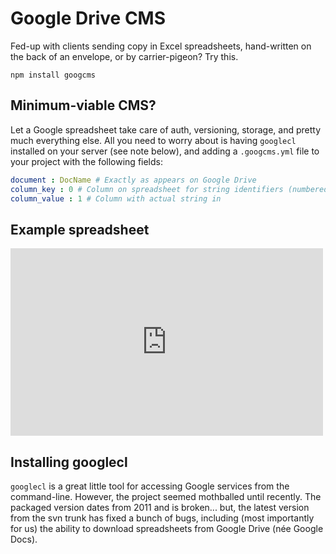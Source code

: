 # Google Drive CMS
Fed-up with clients sending copy in Excel spreadsheets, hand-written on the back of an envelope, or by carrier-pigeon? Try this.

```
npm install googcms
```

## Minimum-viable CMS?
Let a Google spreadsheet take care of auth, versioning, storage, and pretty much everything else. All you need to worry about is having `googlecl` installed on your server (see note below), and adding a `.googcms.yml` file to your project with the following fields:

``` yaml
document : DocName # Exactly as appears on Google Drive
column_key : 0 # Column on spreadsheet for string identifiers (numbered from 0)
column_value : 1 # Column with actual string in
```

## Example spreadsheet
<iframe width='500' height='300' frameborder='0' src='https://docs.google.com/spreadsheet/pub?key=0AgBCP8hZC0GXdE5TQlM0d0N2YURPM3RSMWQ2djNRZnc&output=html&widget=true'></iframe>

## Installing googlecl
`googlecl` is a great little tool for accessing Google services from the command-line. However, the project seemed mothballed until recently. The packaged version dates from 2011 and is broken... but, the latest version from the svn trunk has fixed a bunch of bugs, including (most importantly for us) the ability to download spreadsheets from Google Drive (née Google Docs).


